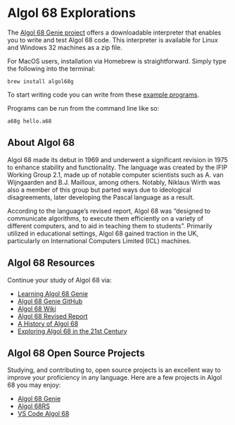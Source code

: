 # Algol 68 Explorations

The [Algol 68 Genie project](https://jmvdveer.home.xs4all.nl/en.download.algol-68-genie-current.html) offers a downloadable interpreter that enables you to write and test Algol 68 code. This interpreter is available for Linux and Windows 32 machines as a zip file.

For MacOS users, installation via Homebrew is straightforward. Simply type the following into the terminal:

```
brew install algol68g
``` 

To start writing code you can write from these [example programs](https://jmvdveer.home.xs4all.nl/en.browse.algol-68-genie-current.html).

Programs can be run from the command line like so:

```
a68g hello.a68
```

## About Algol 68

Algol 68 made its debut in 1969 and underwent a significant revision in 1975 to enhance stability and functionality. The language was created by the IFIP Working Group 2.1, made up of notable computer scientists such as A. van Wijngaarden and B.J. Mailloux, among others. Notably, Niklaus Wirth was also a member of this group but parted ways due to ideological disagreements, later developing the Pascal language as a result.

According to the language’s revised report, Algol 68 was “designed to communicate algorithms, to execute them efficiently on a variety of different computers, and to aid in teaching them to students”. Primarily utilized in educational settings, Algol 68 gained traction in the UK, particularly on International Computers Limited (ICL) machines. 

## Algol 68 Resources

Continue your study of Algol 68 via:

- [Learning Algol 68 Genie](https://jmvdveer.home.xs4all.nl/learning-algol-68-genie.pdf)
- [Algol 68 Genie GitHub](https://github.com/NevilleDNZ/algol68g-mirror)
- [Algol 68 Wiki](https://en.wikipedia.org/wiki/ALGOL_68)
- [Algol 68 Revised Report](https://www.softwarepreservation.org/projects/ALGOL/report/Algol68_revised_report-AB-600dpi.pdf)
- [A History of Algol 68](https://dl.acm.org/doi/pdf/10.1145/234286.1057810)
- [Exploring Algol 68 in the 21st Century](https://opensource.com/article/20/6/algol68)

## Algol 68 Open Source Projects

Studying, and contributing to, open source projects is an excellent way to improve your proficiency in any language. Here are a few projects in Algol 68 you may enjoy:

- [Algol 68 Genie](https://jmvdveer.home.xs4all.nl/en.algol-68-genie.html)
- [Algol 68RS](https://github.com/coolbikerdad/Algol-68RS-Source)
- [VS Code Algol 68](https://github.com/jlguenego/vscode-algol68)
